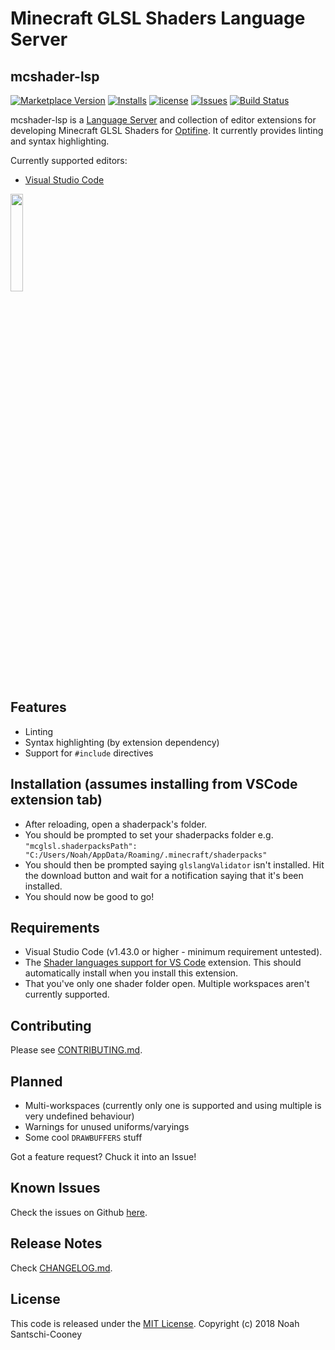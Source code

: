 # Minecraft GLSL Shaders Language Server
## mcshader-lsp

[![Marketplace Version](https://vsmarketplacebadge.apphb.com/version/strum355.vscode-mc-shader.svg)](https://marketplace.visualstudio.com/items?itemName=strum355.vscode-mc-shader) [![Installs](https://vsmarketplacebadge.apphb.com/installs/strum355.vscode-mc-shader.svg)](https://marketplace.visualstudio.com/items?itemName=strum355.vscode-mc-shader)
[![license](https://img.shields.io/github/license/Strum355/vscode-mc-shader.svg)](https://github.com/Strum355/mcshader-lsp)
[![Issues](https://img.shields.io/github/issues-raw/Strum355/mcshader-lsp.svg)](https://github.com/Strum355/mcshader-lsp/issues)
[![Build Status](https://img.shields.io/drone/build/Strum355/mcshader-lsp)](https://cloud.drone.io/Strum355/mcshader-lsp)

mcshader-lsp is a [Language Server](https://langserver.org/) and collection of editor extensions for developing Minecraft GLSL Shaders for [Optifine](http://optifine.net). It currently provides linting and syntax highlighting.

Currently supported editors:

- [Visual Studio Code](https://code.visualstudio.com/)

<img src="https://github.com/Strum355/mcshader-lsp/raw/master/logo.png" width="20%" height="20%">

## Features

- Linting
- Syntax highlighting (by extension dependency)
- Support for `#include` directives
<!-- - Auto-complete prompts (incomplete and rough) -->

## Installation (assumes installing from VSCode extension tab)

- After reloading, open a shaderpack's folder.
- You should be prompted to set your shaderpacks folder e.g. `"mcglsl.shaderpacksPath": "C:/Users/Noah/AppData/Roaming/.minecraft/shaderpacks"`
- You should then be prompted saying `glslangValidator` isn't installed. Hit the download button and wait for a notification saying that it's been installed.
- You should now be good to go!

## Requirements

- Visual Studio Code (v1.43.0 or higher - minimum requirement untested).
- The [Shader languages support for VS Code](https://marketplace.visualstudio.com/items?itemName=slevesque.shader) extension. This should automatically install when you install this extension.
- That you've only one shader folder open. Multiple workspaces aren't currently supported.

<!-- ## Extension Settings

| Option Name | Data Type | Description | Default Value |
| ----------- | --------- | ----------- | ------------- |
| `mcglsl.glslangValidatorPath` | string |  The path to the glslangValidator executable. | In your `PATH`.| -->

## Contributing

Please see [CONTRIBUTING.md](https://github.com/Strum355/mcshader-lsp/blob/master/CONTRIBUTING.md).

## Planned

- Multi-workspaces (currently only one is supported and using multiple is very undefined behaviour)
- Warnings for unused uniforms/varyings
- Some cool `DRAWBUFFERS` stuff

Got a feature request? Chuck it into an Issue!

## Known Issues

Check the issues on Github [here](https://github.com/Strum355/mcshader-lsp/issues?q=is%3Aissue+is%3Aopen+sort%3Aupdated-desc+label%3Abug).

## Release Notes

Check [CHANGELOG.md](https://github.com/Strum355/mcshader-lsp/blob/master/CHANGELOG.md).

## License

This code is released under the [MIT License](https://github.com/Strum355/mcshader-lsp/blob/master/LICENSE). Copyright (c) 2018 Noah Santschi-Cooney
